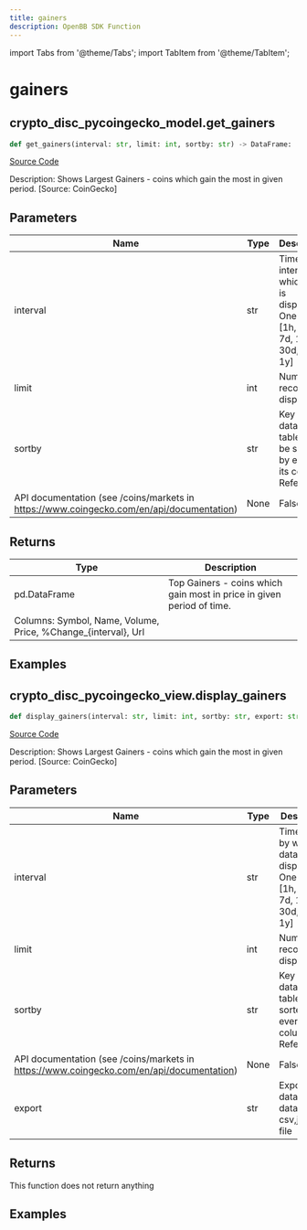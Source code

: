 ```yaml
---
title: gainers
description: OpenBB SDK Function
---
```


import Tabs from '@theme/Tabs';
import TabItem from '@theme/TabItem';

# gainers

<Tabs>
<TabItem value="model" label="Model" default>

## crypto_disc_pycoingecko_model.get_gainers

```python title='openbb_terminal/cryptocurrency/discovery/pycoingecko_model.py'
def get_gainers(interval: str, limit: int, sortby: str) -> DataFrame:
```
[Source Code](https://github.com/OpenBB-finance/OpenBBTerminal/tree/main/openbb_terminal/cryptocurrency/discovery/pycoingecko_model.py#L252)

Description: Shows Largest Gainers - coins which gain the most in given period. [Source: CoinGecko]

## Parameters

| Name | Type | Description | Default | Optional |
| ---- | ---- | ----------- | ------- | -------- |
| interval | str | Time interval by which data is displayed. One from [1h, 24h, 7d, 14d, 30d, 60d, 1y] | None | False |
| limit | int | Number of records to display | None | False |
| sortby | str | Key to sort data. The table can be sorted by every of its columns. Refer to
API documentation (see /coins/markets in https://www.coingecko.com/en/api/documentation) | None | False |

## Returns

| Type | Description |
| ---- | ----------- |
| pd.DataFrame | Top Gainers  - coins which gain most in price in given period of time.
Columns: Symbol, Name, Volume, Price, %Change_{interval}, Url |

## Examples



</TabItem>
<TabItem value="view" label="View">

## crypto_disc_pycoingecko_view.display_gainers

```python title='openbb_terminal/cryptocurrency/discovery/pycoingecko_view.py'
def display_gainers(interval: str, limit: int, sortby: str, export: str) -> None:
```
[Source Code](https://github.com/OpenBB-finance/OpenBBTerminal/tree/main/openbb_terminal/cryptocurrency/discovery/pycoingecko_view.py#L100)

Description: Shows Largest Gainers - coins which gain the most in given period. [Source: CoinGecko]

## Parameters

| Name | Type | Description | Default | Optional |
| ---- | ---- | ----------- | ------- | -------- |
| interval | str | Time period by which data is displayed. One from [1h, 24h, 7d, 14d, 30d, 60d, 1y] | None | False |
| limit | int | Number of records to display | None | False |
| sortby | str | Key to sort data. The table can be sorted by every of its columns. Refer to
API documentation (see /coins/markets in https://www.coingecko.com/en/api/documentation) | None | False |
| export | str | Export dataframe data to csv,json,xlsx file | None | False |

## Returns

This function does not return anything

## Examples



</TabItem>
</Tabs>